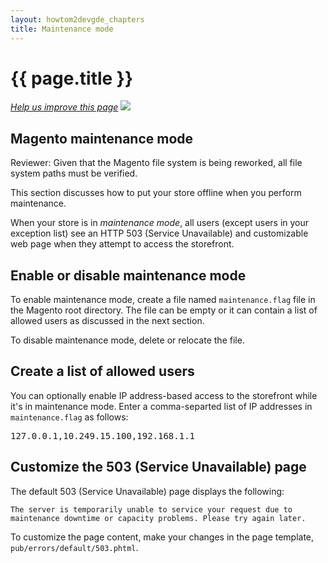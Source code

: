 ```yaml
---
layout: howtom2devgde_chapters
title: Maintenance mode
---
```

 
<h1 id="m2devgde-maint">{{ page.title }}</h1>

<p><a href="{{ site.githuburl }}m2devgde/holding-pen/maint-mode.md" target="_blank"><em>Help us improve this page</em></a>&nbsp;<img src="{{ site.baseurl }}common/images/newWindow.gif"/></p>

<h2 id="m2devgde-maint-abt">Magento maintenance mode</h2>

<p class="q">Reviewer: Given that the Magento file system is being reworked, all file system paths must be verified.</p>

This section discusses how to put your store offline when you perform maintenance. 

When your store is in *maintenance mode*, all users (except users in your exception list) see an HTTP 503 (Service Unavailable) and customizable web page when they attempt to access the storefront.

<h2 id="m2devgde-maint-enable">Enable or disable maintenance mode</h2>

To enable maintenance mode, create a file named `maintenance.flag` file in the Magento root directory. The file can be empty or it can contain a list of allowed users as discussed in the next section.

To disable maintenance mode, delete or relocate the file.

<h2 id="m2devgde-maint-enable">Create a list of allowed users</h2>

You can optionally enable IP address-based access to the storefront while it's in maintenance mode. Enter a comma-separted list of IP addresses in `maintenance.flag` as follows:

<pre>127.0.0.1,10.249.15.100,192.168.1.1</pre>

<h2 id="m2devgde-maint-503">Customize the 503 (Service Unavailable) page</h2>

The default 503 (Service Unavailable) page displays the following: 

	The server is temporarily unable to service your request due to maintenance downtime or capacity problems. Please try again later.

To customize the page content, make your changes in the page template, `pub/errors/default/503.phtml`.



